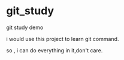 git_study
=========

git study demo 

i would use this project to learn git command.

so , i can do everything in it,don't care.

